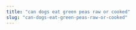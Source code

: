 ```yaml
---
title: "can dogs eat green peas raw or cooked"
slug: "can-dogs-eat-green-peas-raw-or-cooked"
---
```


